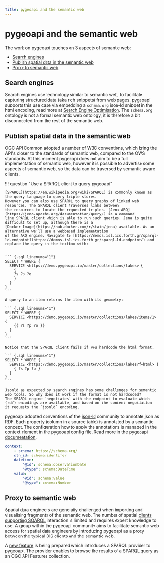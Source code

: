 ```yaml
---
Title: pygeoapi and the semantic web
---
```


# pygeoapi and the semantic web

The work on pygeoapi touches on 3 aspects of semantic web:

- [Search engines](#search-engines)
- [Publish spatial data in the semantic web](#publish-spatial-data-in-the-semantic-web)
- [Proxy to semantic web](#proxy-to-semantic-web)


## Search engines

Search engines use technology similar to semantic web, to facilitate capturing structured data (aka rich snippets) from web pages. pygeoapi supports this use case via embedding a `schema.org` json-ld snippet in the html encoding, read more at [Search Engine Optimisation](../seo/index). The `schema.org` ontology is not a formal semantic web ontology, it is therefore a bit disconnected from the rest of the semantic web.

## Publish spatial data in the semantic web

OGC API Common adopted a number of W3C conventions, which bring the API's closer to the standards of semantic web, compared to the OWS standards.
At this moment pygeaopi does not aim to be a full implementation of semantic web, however it is possible to advertise some aspects of semantic web,
so the data can be traversed by semantic aware clients.

!!! question "Use a SPARQL client to query pygeoapi"

    [SPARQL](https://en.wikipedia.org/wiki/SPARQL) is commonly known as the query language to query triple stores. 
    However you can also use SPARQL to query graphs of linked web resources. The SPARQL client traverses links between 
    the resources to locate the requested triples. [Jena ARQ](https://jena.apache.org/documentation/query/) is a command 
    line SPARQL client which is able to run such queries. Jena is quite difficult to set up, although there is a 
    [Docker Image](https://hub.docker.com/r/stain/jena) available. As an alternative we'll use a webbased implementation 
    of the ARQ engine. Navigate to [https://demos.isl.ics.forth.gr/sparql-ld-endpoint](https://demos.isl.ics.forth.gr/sparql-ld-endpoint/) and replace the query in the textbox with:


    ``` {.sql linenums="1"}
    SELECT * WHERE { 
      SERVICE <https://demo.pygeoapi.io/master/collections/lakes> { 
        { 
        ?s ?p ?o  
        } 
      } 
    }
    ``` 

    A query to an item returns the item with its geometry:

    ``` {.sql linenums="1"}
    SELECT * WHERE { 
      SERVICE <https://demo.pygeoapi.io/master/collections/lakes/items/1> {
        {{ ?s ?p ?o }}
      }
    }
    ```

    Notice that the SPARQL client fails if you hardcode the html format. 

    ``` {.sql linenums="1"}
    SELECT * WHERE { 
      SERVICE <https://demo.pygeoapi.io/master/collections/lakes?f=html> {
        { ?s ?p ?o }
      }
    }
    ```

    Jsonld as expected by search engines has some challenges for semantic web tools. So why does it work if the format is not hardcoded? 
    The SPARQL engine `negotiates` with the endpoint to evaluate which (rdf) encodings are available, and based on the content negotiation 
    it requests the `jsonld` encoding.

pygeoapi adopted conventions of the [json-ld](https://json-ld.org) community to annotate json as RDF. Each property (column in a source table) 
is annotated by a semantic concept. The configuration how to apply the annotations is managed in the context element in the pygeoapi config file. 
Read more in the [pygeoapi documentation](https://docs.pygeoapi.io/configuration#Linked_data).

``` {.yaml linenums="1"}
context:
    - schema: https://schema.org/
    stn_id: schema:identifer
    datetime:
        "@id": schema:observationDate
        "@type": schema:DateTime
    value:
        "@id": schema:value
        "@type": schema:Number
```

## Proxy to semantic web

Spatial data engineers are generally challenged when importing and visualising fragments of the semantic web. The number of spatial 
[clients supporting SQARQL](https://plugins.qgis.org/plugins/sparqlunicorn/) interaction is limited and requires expert knowledge to use. 
A group within the pygeoapi community aims to facilitate semantic web access for spatial data engineers by introducing pygeoapi as a proxy 
between the typical GIS clients and the semantic web.

A [new feature](https://github.com/geopython/pygeoapi/pull/615) is being prepared which introduces a SPARQL provider to pygeoapi. 
The provider enables to browse the results of a SPARQL query as an OGC API Features collection.
